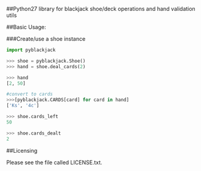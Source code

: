 ##Python27 library for blackjack shoe/deck operations and hand validation utils

##Basic Usage:

###Create/use a shoe instance
```python
import pyblackjack

>>> shoe = pyblackjack.Shoe()
>>> hand = shoe.deal_cards(2)

>>> hand
[2, 50]

#convert to cards
>>>[pyblackjack.CARDS[card] for card in hand]
['Ks', '4c']

>>> shoe.cards_left
50

>>> shoe.cards_dealt
2

```

##Licensing
 
Please see the file called LICENSE.txt.
